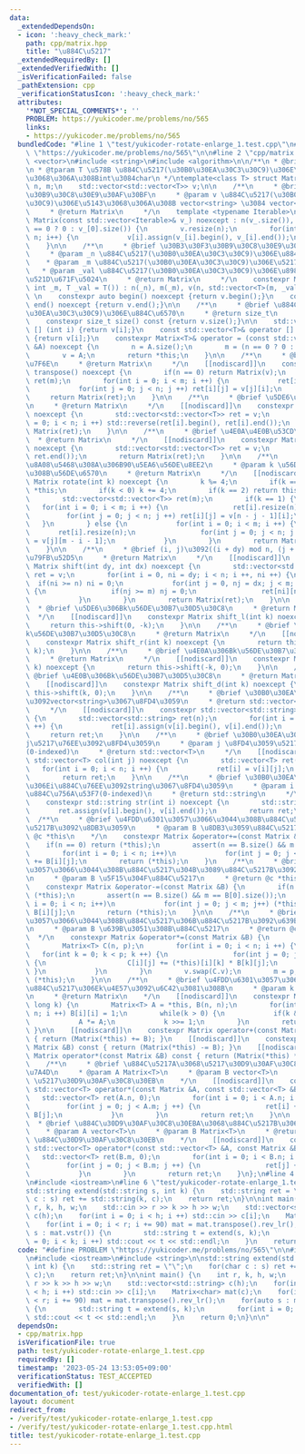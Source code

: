 ```yaml
---
data:
  _extendedDependsOn:
  - icon: ':heavy_check_mark:'
    path: cpp/matrix.hpp
    title: "\u884C\u5217"
  _extendedRequiredBy: []
  _extendedVerifiedWith: []
  _isVerificationFailed: false
  _pathExtension: cpp
  _verificationStatusIcon: ':heavy_check_mark:'
  attributes:
    '*NOT_SPECIAL_COMMENTS*': ''
    PROBLEM: https://yukicoder.me/problems/no/565
    links:
    - https://yukicoder.me/problems/no/565
  bundledCode: "#line 1 \"test/yukicoder-rotate-enlarge_1.test.cpp\"\n#define PROBLEM\
    \ \"https://yukicoder.me/problems/no/565\"\n\n#line 2 \"cpp/matrix.hpp\"\n\n#include\
    \ <vector>\n#include <string>\n#include <algorithm>\n\n/**\n * @brief \u884C\u5217\
    \n * @tparam T \u578B \u884C\u5217(\u30B0\u30EA\u30C3\u30C9)\u306E\u8981\u7D20\
    \u3068\u306A\u308Bint\u3084char\n */\ntemplate<class T> struct Matrix {\n    int\
    \ n, m;\n    std::vector<std::vector<T>> v;\n\n    /**\n     * @brief \u30B3\u30F3\
    \u30B9\u30C8\u30E9\u30AF\u30BF\n     * @param v \u884C\u5217(\u30B0\u30EA\u30C3\
    \u30C9)\u306E\u5143\u3068\u306A\u308B vector<string> \u3084 vector<vector<T>>\n\
    \     * @return Matrix\n     */\n    template <typename Iterable>\n    constexpr\
    \ Matrix(const std::vector<Iterable>& v_) noexcept : n(v_.size()), m(v_.size()\
    \ == 0 ? 0 : v_[0].size()) {\n        v.resize(n);\n        for(int i = 0; i <\
    \ n; i++) {\n            v[i].assign(v_[i].begin(), v_[i].end());\n        }\n\
    \    }\n\n    /**\n     * @brief \u30B3\u30F3\u30B9\u30C8\u30E9\u30AF\u30BF\n\
    \     * @param _n \u884C\u5217(\u30B0\u30EA\u30C3\u30C9)\u306E\u884C\u6570\n \
    \    * @param _m \u884C\u5217(\u30B0\u30EA\u30C3\u30C9)\u306E\u5217\u6570\n  \
    \   * @param _val \u884C\u5217(\u30B0\u30EA\u30C3\u30C9)\u306E\u8981\u7D20\u306E\
    \u521D\u671F\u5024\n     * @return Matrix\n     */\n    constexpr Matrix(int _n,\
    \ int _m, T _val = T()) : n(_n), m(_m), v(n, std::vector<T>(m, _val)) {}\n   \
    \ \n    constexpr auto begin() noexcept {return v.begin();}\n    constexpr auto\
    \ end() noexcept {return v.end();}\n\n    /**\n     * @brief \u884C\u5217(\u30B0\
    \u30EA\u30C3\u30C9)\u306E\u884C\u6570\n     * @return size_t\n     */\n    [[nodiscard]]\n\
    \    constexpr size_t size() const {return v.size();}\n\n    std::vector<T>& operator\
    \ [] (int i) {return v[i];}\n    const std::vector<T>& operator [] (int i) const\
    \ {return v[i];}\n    constexpr Matrix<T>& operator = (const std::vector<std::vector<T>>\
    \ &A) noexcept {\n        n = A.size();\n        m = (n == 0 ? 0 : A[0].size());\n\
    \        v = A;\n        return *this;\n    }\n\n    /**\n     * @brief \u8EE2\
    \u7F6E\n     * @return Matrix\n     */\n    [[nodiscard]]\n    constexpr Matrix\
    \ transpose() noexcept {\n        if(n == 0) return Matrix(v);\n        std::vector<std::vector<T>>\
    \ ret(m);\n        for(int i = 0; i < m; i ++) {\n            ret[i].resize(n);\n\
    \            for(int j = 0; j < n; j ++) ret[i][j] = v[j][i];\n        }\n   \
    \     return Matrix(ret);\n    }\n\n    /**\n     * @brief \u5DE6\u53F3\u53CD\u8EE2\
    \n     * @return Matrix\n     */\n    [[nodiscard]]\n    constexpr Matrix rev_lr()\
    \ noexcept {\n        std::vector<std::vector<T>> ret = v;\n        for(int i\
    \ = 0; i < n; i ++) std::reverse(ret[i].begin(), ret[i].end());\n        return\
    \ Matrix(ret);\n    }\n\n    /**\n     * @brief \u4E0A\u4E0B\u53CD\u8EE2\n   \
    \  * @return Matrix\n     */\n    [[nodiscard]]\n    constexpr Matrix rev_ud()\
    \ noexcept {\n        std::vector<std::vector<T>> ret = v;\n        reverse(ret.begin(),\
    \ ret.end());\n        return Matrix(ret);\n    }\n\n    /**\n     * @brief \u6642\
    \u8A08\u5468\u308A\u306B90\u5EA6\u56DE\u8EE2\n     * @param k \u56DE\u8EE2\u3059\
    \u308B\u56DE\u6570\n     * @return Matrix\n     */\n    [[nodiscard]]\n    constexpr\
    \ Matrix rotate(int k) noexcept {\n        k %= 4;\n        if(k == 0) return\
    \ *this;\n        if(k < 0) k += 4;\n        if(k == 2) return this->rev_lr().rev_ud();\n\
    \        std::vector<std::vector<T>> ret(m);\n        if(k == 1) {\n         \
    \   for(int i = 0; i < m; i ++) {\n                ret[i].resize(n);\n       \
    \         for(int j = 0; j < n; j ++) ret[i][j] = v[n - j - 1][i];\n         \
    \   }\n        } else {\n            for(int i = 0; i < m; i ++) {\n         \
    \       ret[i].resize(n);\n                for(int j = 0; j < n; j ++) ret[i][j]\
    \ = v[j][m - i - 1];\n            }\n        }\n        return Matrix(ret);\n\
    \    }\n\n    /**\n     * @brief (i, j)\u3092((i + dy) mod n, (j + dx) mod m)\u306B\
    \u79FB\u52D5\n     * @return Matrix\n     */\n    [[nodiscard]]\n    constexpr\
    \ Matrix shift(int dy, int dx) noexcept {\n        std::vector<std::vector<T>>\
    \ ret = v;\n        for(int i = 0, ni = dy; i < n; i ++, ni ++) {\n          \
    \  if(ni >= n) ni = 0;\n            for(int j = 0, nj = dx; j < m; j ++, nj ++)\
    \ {\n                if(nj >= m) nj = 0;\n                ret[ni][nj] = v[i][j];\n\
    \            }\n        }\n        return Matrix(ret);\n    }\n\n    /**\n   \
    \  * @brief \u5DE6\u306Bk\u56DE\u30B7\u30D5\u30C8\n     * @return Matrix\n   \
    \  */\n    [[nodiscard]]\n    constexpr Matrix shift_l(int k) noexcept {\n   \
    \     return this->shift(0, -k);\n    }\n\n    /**\n     * @brief \u53F3\u306B\
    k\u56DE\u30B7\u30D5\u30C8\n     * @return Matrix\n     */\n    [[nodiscard]]\n\
    \    constexpr Matrix shift_r(int k) noexcept {\n        return this->shift(0,\
    \ k);\n    }\n\n    /**\n     * @brief \u4E0A\u306Bk\u56DE\u30B7\u30D5\u30C8\n\
    \     * @return Matrix\n     */\n    [[nodiscard]]\n    constexpr Matrix shift_u(int\
    \ k) noexcept {\n        return this->shift(-k, 0);\n    }\n\n    /**\n     *\
    \ @brief \u4E0B\u306Bk\u56DE\u30B7\u30D5\u30C8\n     * @return Matrix\n     */\n\
    \    [[nodiscard]]\n    constexpr Matrix shift_d(int k) noexcept {\n        return\
    \ this->shift(k, 0);\n    }\n\n    /**\n     * @brief \u30B0\u30EA\u30C3\u30C9\
    \u3092vector<string>\u3067\u8FD4\u3059\n     * @return std::vector<std::string>\n\
    \     */\n    [[nodiscard]]\n    constexpr std::vector<std::string> vstr() noexcept\
    \ {\n        std::vector<std::string> ret(n);\n        for(int i = 0; i < n; i\
    \ ++) {\n            ret[i].assign(v[i].begin(), v[i].end());\n        }\n   \
    \     return ret;\n    }\n\n    /**\n     * @brief \u30B0\u30EA\u30C3\u30C9\u306E\
    j\u5217\u76EE\u3092\u8FD4\u3059\n     * @param j \u8FD4\u3059\u5217\u756A\u53F7\
    (0-indexed)\n     * @return std::vector<T>\n     */\n    [[nodiscard]]\n    constexpr\
    \ std::vector<T> col(int j) noexcept {\n        std::vector<T> ret(n);\n     \
    \   for(int i = 0; i < n; i ++) {\n            ret[i] = v[i][j];\n        }\n\
    \        return ret;\n    }\n\n    /**\n     * @brief \u30B0\u30EA\u30C3\u30C9\
    \u306Ei\u884C\u76EE\u3092string\u3067\u8FD4\u3059\n     * @param i \u8FD4\u3059\
    \u884C\u756A\u53F7(0-indexed)\n     * @return std::string\n     */\n    [[nodiscard]]\n\
    \    constexpr std::string str(int i) noexcept {\n        std::string ret;\n \
    \       ret.assign(v[i].begin(), v[i].end());\n        return ret;\n    }\n  \
    \  /**\n     * @brief \u4FDD\u6301\u3057\u3066\u3044\u308B\u884C\u5217\u306B\u884C\
    \u5217B\u3092\u8DB3\u3059\n     * @param B \u8DB3\u3059\u884C\u5217\n     * @return\
    \ @c *this\n    */\n    constexpr Matrix &operator+=(const Matrix &B) {\n    \
    \    if(n == 0) return (*this);\n        assert(n == B.size() && m == B[0].size());\n\
    \        for(int i = 0; i < n; i++)\n            for(int j = 0; j < m; j++) (*this)[i][j]\
    \ += B[i][j];\n        return (*this);\n    }\n    /**\n     * @brief \u4FDD\u6301\
    \u3057\u3066\u3044\u308B\u884C\u5217\u304B\u3089\u884C\u5217B\u3092\u5F15\u304F\
    \n     * @param B \u5F15\u304F\u884C\u5217\n     * @return @c *this\n    */\n\
    \    constexpr Matrix &operator-=(const Matrix &B) {\n        if(n == 0) return\
    \ (*this);\n        assert(n == B.size() && m == B[0].size());\n        for(int\
    \ i = 0; i < n; i++)\n            for(int j = 0; j < m; j++) (*this)[i][j] -=\
    \ B[i][j];\n        return (*this);\n    }\n\n    /**\n     * @brief \u4FDD\u6301\
    \u3057\u3066\u3044\u308B\u884C\u5217\u306B\u884C\u5217B\u3092\u639B\u3051\u308B\
    \n     * @param B \u639B\u3051\u308B\u884C\u5217\n     * @return @c *this\n  \
    \  */\n    constexpr Matrix &operator*=(const Matrix &B) {\n        int p = B[0].size();\n\
    \        Matrix<T> C(n, p);\n        for(int i = 0; i < n; i ++) {\n         \
    \   for(int k = 0; k < p; k ++) {\n                for(int j = 0; j < m; j ++)\
    \ {\n                    C[i][j] += (*this)[i][k] * B[k][j];\n               \
    \ }\n            }\n        }\n        v.swap(C.v);\n        m = p;\n        return\
    \ (*this);\n    }\n\n    /**\n     * @brief \u4FDD\u6301\u3057\u3066\u3044\u308B\
    \u884C\u5217\u306Ek\u4E57\u3092\u6C42\u3081\u308B\n     * @param k \u6307\u6570\
    \n     * @return Matrix\n    */\n    [[nodiscard]]\n    constexpr Matrix pow(long\
    \ long k) {\n        Matrix<T> A = *this, B(n, n);\n        for(int i = 0; i <\
    \ n; i ++) B[i][i] = 1;\n        while(k > 0) {\n            if(k & 1) B *= A;\n\
    \            A *= A;\n            k >>= 1;\n        }\n        return B;\n   \
    \ }\n\n    [[nodiscard]]\n    constexpr Matrix operator+(const Matrix &B) const\
    \ { return (Matrix(*this) += B); }\n    [[nodiscard]]\n    constexpr Matrix operator-(const\
    \ Matrix &B) const { return (Matrix(*this) -= B); }\n    [[nodiscard]]\n    constexpr\
    \ Matrix operator*(const Matrix &B) const { return (Matrix(*this) *= B); }\n\n\
    \    /**\n     * @brief \u884C\u5217A\u3068\u5217\u30D9\u30AF\u30C8\u30EBB\u306E\
    \u7A4D\n     * @param A Matrix<T>\n     * @param B vector<T>\n     * @return vector<T>\
    \ \u5217\u30D9\u30AF\u30C8\u30EB\n    */\n    [[nodiscard]]\n    constexpr friend\
    \ std::vector<T> operator*(const Matrix &A, const std::vector<T> &B) {\n     \
    \   std::vector<T> ret(A.n, 0);\n        for(int i = 0; i < A.n; i ++) {\n   \
    \         for(int j = 0; j < A.m; j ++) {\n                ret[i] += A[i][j] *\
    \ B[j];\n            }\n        }\n        return ret;\n    }\n\n    /**\n   \
    \  * @brief \u884C\u30D9\u30AF\u30C8\u30EBA\u3068\u884C\u5217B\u306E\u7A4D\n \
    \    * @param A vector<T>\n     * @param B Matrix<T>\n     * @return vector<T>\
    \ \u884C\u30D9\u30AF\u30C8\u30EB\n    */\n    [[nodiscard]]\n    constexpr friend\
    \ std::vector<T> operator*(const std::vector<T> &A, const Matrix &B) {\n     \
    \   std::vector<T> ret(B.m, 0);\n        for(int i = 0; i < B.n; i ++) {\n   \
    \         for(int j = 0; j < B.m; j ++) {\n                ret[j] += A[i] * B[i][j];\n\
    \            }\n        }\n        return ret;\n    }\n};\n#line 4 \"test/yukicoder-rotate-enlarge_1.test.cpp\"\
    \n#include <iostream>\n#line 6 \"test/yukicoder-rotate-enlarge_1.test.cpp\"\n\n\
    std::string extend(std::string s, int k) {\n    std::string ret = \"\";\n    for(char\
    \ c : s) ret += std::string(k, c);\n    return ret;\n}\n\nint main() {\n    int\
    \ r, k, h, w;\n    std::cin >> r >> k >> h >> w;\n    std::vector<std::string>\
    \ c(h);\n    for(int i = 0; i < h; i ++) std::cin >> c[i];\n    Matrix<char> mat(c);\n\
    \    for(int i = 0; i < r; i += 90) mat = mat.transpose().rev_lr();\n    for(auto\
    \ s : mat.vstr()) {\n        std::string t = extend(s, k);\n        for(int i\
    \ = 0; i < k; i ++) std::cout << t << std::endl;\n    }\n    return 0;\n}\n\n"
  code: "#define PROBLEM \"https://yukicoder.me/problems/no/565\"\n\n#include \"../cpp/matrix.hpp\"\
    \n#include <iostream>\n#include <string>\n\nstd::string extend(std::string s,\
    \ int k) {\n    std::string ret = \"\";\n    for(char c : s) ret += std::string(k,\
    \ c);\n    return ret;\n}\n\nint main() {\n    int r, k, h, w;\n    std::cin >>\
    \ r >> k >> h >> w;\n    std::vector<std::string> c(h);\n    for(int i = 0; i\
    \ < h; i ++) std::cin >> c[i];\n    Matrix<char> mat(c);\n    for(int i = 0; i\
    \ < r; i += 90) mat = mat.transpose().rev_lr();\n    for(auto s : mat.vstr())\
    \ {\n        std::string t = extend(s, k);\n        for(int i = 0; i < k; i ++)\
    \ std::cout << t << std::endl;\n    }\n    return 0;\n}\n\n"
  dependsOn:
  - cpp/matrix.hpp
  isVerificationFile: true
  path: test/yukicoder-rotate-enlarge_1.test.cpp
  requiredBy: []
  timestamp: '2023-05-24 13:53:05+09:00'
  verificationStatus: TEST_ACCEPTED
  verifiedWith: []
documentation_of: test/yukicoder-rotate-enlarge_1.test.cpp
layout: document
redirect_from:
- /verify/test/yukicoder-rotate-enlarge_1.test.cpp
- /verify/test/yukicoder-rotate-enlarge_1.test.cpp.html
title: test/yukicoder-rotate-enlarge_1.test.cpp
---
```

